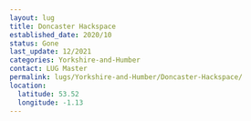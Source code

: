 ```yaml
---
layout: lug
title: Doncaster Hackspace
established_date: 2020/10
status: Gone
last_update: 12/2021
categories: Yorkshire-and-Humber
contact: LUG Master
permalink: lugs/Yorkshire-and-Humber/Doncaster-Hackspace/
location:
  latitude: 53.52
  longitude: -1.13
---
```

